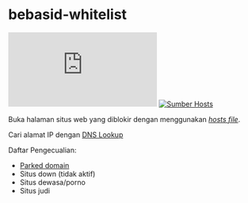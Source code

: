 # bebasid-whitelist

[![Ukuran rilis](https://img.shields.io/github/size/sekedus/bebasid-whitelist/hosts.txt?label=ukuran)](https://github.com/sekedus/bebasid-whitelist/blob/main/hosts.txt) [![Sumber Hosts](https://badgen.net/badge/github/bebasid/212529?icon&label=sumber)](https://github.com/bebasid/bebasid/blob/master/releases/hosts)
 
Buka halaman situs web yang diblokir dengan menggunakan [_hosts file_](<https://en.wikipedia.org/wiki/Hosts_(file)>).

Cari alamat IP dengan [DNS Lookup](https://sekedus.github.io/bebasid-whitelist/dns-lookup.html)

Daftar Pengecualian:
- [Parked domain](https://icannwiki.org/Domain_Parking)
- Situs down (tidak aktif)
- Situs dewasa/porno
- Situs judi
